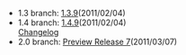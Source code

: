 - 1.3 branch: [1.3.9](http://www.symfony-project.org/installation)(2011/02/04)
- 1.4 branch: [1.4.9](http://www.symfony-project.org/installation)(2011/02/04)<br />
  [Changelog](/changelog/1_4)
- 2.0 branch: [Preview Release 7](http://symfony.com/download)(2011/03/07)
